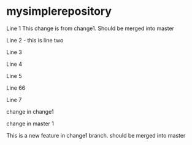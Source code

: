 # mysimplerepository

Line 1
This change is from change1. Should be merged into master

Line 2 - this is line two


Line 3

Line 4

Line 5


Line 66





Line 7


change in change1

change in master 1

This is a new feature in change1 branch. should be merged into master

